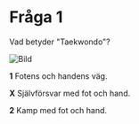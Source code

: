 # Fråga 1

Vad betyder "Taekwondo"?

![Bild](https://koryo.club/wp-content/uploads/2021/07/9958-min-3-scaled.jpg)

**1** Fotens och handens väg.

**X** Självförsvar med fot och hand.

**2** Kamp med fot och hand.

